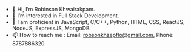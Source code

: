 - 👋 Hi, I’m Robinson Khwairakpam.
- 👀 I’m interested in Full Stack Development.
- 🌱 I am proficient in JavaScript, C/C++, Python, HTML, CSS, ReactJS, NodeJS, ExpressJS, MongoDB
- 📫 How to reach me : Email: robsonkhzepflo@gmail.com, Phone: 8787886320

<!---
RobinsonKhwairakpam/RobinsonKhwairakpam is a ✨ special ✨ repository because its `README.md` (this file) appears on your GitHub profile.
You can click the Preview link to take a look at your changes.
--->
